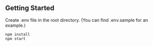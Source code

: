 ## Getting Started

Create .env file in the root directory. (You can find .env.sample for an example.)

```
npm install
npm start
```
